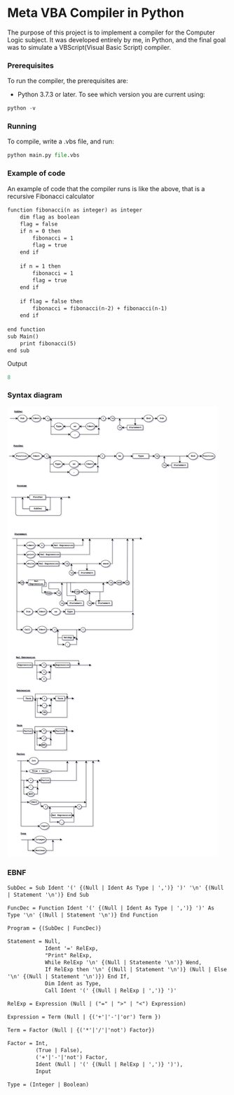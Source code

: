 # Meta VBA Compiler in Python
The purpose of this project is to implement a compiler for the Computer Logic subject. It was developed entirely by me, in Python, and the final goal was to simulate a VBScript(Visual Basic Script) compiler.

### Prerequisites

To run the compiler, the prerequisites are:
- Python 3.7.3 or later.
To see which version you are current using:
```Python
python -v
```

### Running
To compile, write a .vbs file, and run:
```Python
python main.py file.vbs
```

### Example of code
An example of code that the compiler runs is like the above, that is a recursive Fibonacci calculator
```VBS
function fibonacci(n as integer) as integer
    dim flag as boolean
    flag = false
    if n = 0 then
        fibonacci = 1
        flag = true
    end if

    if n = 1 then 
        fibonacci = 1
        flag = true
    end if

    if flag = false then
        fibonacci = fibonacci(n-2) + fibonacci(n-1)
    end if

end function
sub Main()
    print fibonacci(5)
end sub
```
Output
```Python
8
```

### Syntax diagram
![Syntax diagram](ds.png)

### EBNF

```
SubDec = Sub Ident '(' {(Null | Ident As Type | ',')} ')' '\n' {(Null | Statement '\n')} End Sub
```

```
FuncDec = Function Ident '(' {(Null | Ident As Type | ',')} ')' As Type '\n' {(Null | Statement '\n')} End Function
```

```
Program = {(SubDec | FuncDec)}
```

```
Statement = Null, 
            Ident '=' RelExp,
            "Print" RelExp,
            While RelExp '\n' {(Null | Statemente '\n')} Wend,
            If RelExp then '\n' {(Null | Statement '\n')} (Null | Else '\n' {(Null | Statement '\n')}) End If,
            Dim Ident as Type,
            Call Ident '(' {(Null | RelExp | ',')} ')'
```

```
RelExp = Expression (Null | ("=" | ">" | "<") Expression)
```

```
Expression = Term (Null | {('+'|'-'|'or') Term })
```

```
Term = Factor (Null | {('*'|'/'|'not') Factor})
```

```
Factor = Int,
         (True | False),
         ('+'|'-'|'not') Factor,
         Ident (Null | '(' {(Null | RelExp | ',')} ')'),
         Input
```

```
Type = (Integer | Boolean)
```
